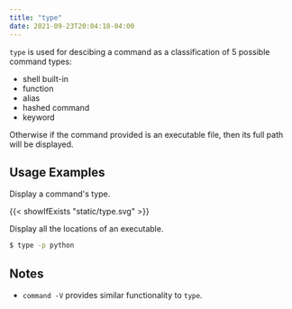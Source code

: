 ```yaml
---
title: "type"
date: 2021-09-23T20:04:18-04:00
---
```


`type` is used for descibing a command as a classification of 5 possible command
types:

- shell built-in
- function
- alias
- hashed command
- keyword

Otherwise if the command provided is an executable file, then its full path will
be displayed.

## Usage Examples

Display a command's type.

{{< showIfExists "static/type.svg" >}}

Display all the locations of an executable.

```bash
$ type -p python
```

## Notes

- `command -V` provides similar functionality to `type`.
